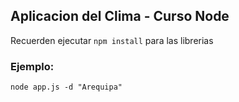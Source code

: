 ## Aplicacion del Clima - Curso Node

Recuerden ejecutar ```npm install```  para las librerias

### Ejemplo:
```
node app.js -d "Arequipa"
```